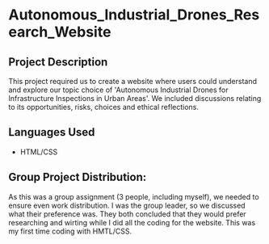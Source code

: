 # Autonomous_Industrial_Drones_Research_Website

<h2>Project Description</h2>
This project required us to create a website where users could understand and explore our topic choice of 'Autonomous Industrial Drones for Infrastructure Inspections in Urban Areas'. We included discussions relating to its opportunities, risks, choices and ethical reflections.
<br />


<h2>Languages Used</h2>

- HTML/CSS

<h2>Group Project Distribution:</h2>
As this was a group assignment (3 people, including myself), we needed to ensure even work distribution. I was the group leader, so we discussed what their preference was. They both concluded that they would prefer researching and wirting while I did all the coding for the website. This was my first time coding with HMTL/CSS. 
</p>

<!--
 ```diff
- text in red
+ text in green
! text in orange
# text in gray
@@ text in purple (and bold)@@
```
--!>
